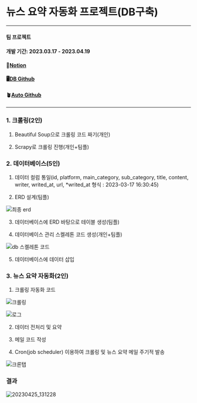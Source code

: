 # 뉴스 요약 자동화 프로젝트(DB구축)

---

#### 팀 프로젝트
#### 개발 기간: 2023.03.17 - 2023.04.19

#### 📜[Notion](https://www.notion.so/News-Project-aff902b8d9474c49bcfe06b151c93f46)
#### 🖥️[DB Github](https://github.com/kdt-service/AutoNewsDB)
#### 🪴[Auto Github](https://github.com/kdt-service/AutoNewsFeeding_2)
---

### 1. 크롤링(2인)

 1) Beautiful Soup으로 크롤링 코드 짜기(개인)
 
 2) Scrapy로 크롤링 진행(개인+팀플)

### 2. 데이터베이스(5인)

 1) 데이터 컬럼 통일(id, platform, main_category, sub_category, title, content, writer, writed_at, url, *writed_at 형식 : 2023-03-17 16:30:45)
 
 2) ERD 설계(팀플)
 
 ![최종 erd](https://user-images.githubusercontent.com/104770890/228133975-2cdc6d70-58da-4229-a55c-87fd8a43fec3.png)
 
 3) 데이터베이스에 ERD 바탕으로 테이블 생성(팀플)
 
 4) 데이터베이스 관리 스켈레톤 코드 생성(개인+팀플)
 
 ![db 스켈레톤 코드](https://user-images.githubusercontent.com/104770890/232951663-3663e3d8-4bef-41bc-9ff1-f904bc7d7f12.png)
 
 5) 데이터베이스에 데이터 삽입
 
 ### 3. 뉴스 요약 자동화(2인)
 
 1) 크롤링 자동화 코드
 
 ![크롤링](https://user-images.githubusercontent.com/104770890/232952054-15e773cf-11e6-4a7e-b62d-9f62ef3f6a1d.png)

![로그](https://user-images.githubusercontent.com/104770890/233257164-eee6b925-6f98-4250-aa76-1d17f7d0a180.png)
 
 2) 데이터 전처리 및 요약
 
 3) 메일 코드 작성
 
 4) Cron(job scheduler) 이용하여 크롤링 및 뉴스 요약 메일 주기적 발송

![크론탭](https://user-images.githubusercontent.com/104770890/233257095-033664b8-3ac3-437a-8cc5-44bc66236a0c.png)

### 결과

![20230425_131228](https://user-images.githubusercontent.com/104770890/234172705-15043131-2e27-4b9f-8bd9-5825b4db0ee5.png)
